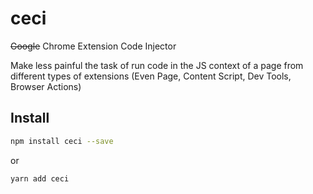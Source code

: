 # ceci
~~Google~~ Chrome Extension Code Injector

Make less painful the task of run code in the JS context of a page from different types of extensions (Even Page, Content Script, Dev Tools, Browser Actions)

## Install
```bash
npm install ceci --save
```
or
```bash
yarn add ceci
```
